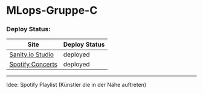 # MLops-Gruppe-C

### Deploy Status:
| Site | Deploy Status |
|------|---------------|
| [Sanity.io Studio](https://sanity.raphaelmitas.com/) | deployed |
| [Spotify Concerts](https://concert.raphaelmitas.com/) | deployed |

---

Idee:
Spotify Playlist (Künstler die in der Nähe auftreten)
